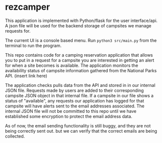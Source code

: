 # rezcamper
This application is implemented with Python/flask for the user interface/api. A json file will be used for the backend storage of campsites we manage requests for.

The current UI is a console based menu. Run ```python3 src/main.py``` from the terminal to run the program.

This repo contains code for a camping reservation application that allows you to put in a request for a campsite you are interested in getting an alert for when a site becomes is available. The application monitors the availability status of campsite information gathered from the National Parks API. (insert link here)

The application checks pulls data from the API and stored in in our internal JSON file. Requests made by users are added to their corresponding campsite JSON object in that internal file. If a campsite in our file shows a status of "available", any requests our application has logged for that campsite will have alerts sent to the email addresses associated. The internal JSON file will not be committed to this repo until we have established some encryption to protect the email address data.

As of now, the email sending functionality is still buggy, and they are not being correctly sent out. but we can verify that the correct emails are being collected.


